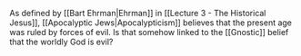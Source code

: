 As defined by [[Bart Ehrman|Ehrman]] in [[Lecture 3 - The Historical Jesus]], [[Apocalyptic Jews|Apocalypticism]] believes that the present age was ruled by forces of evil. Is that somehow linked to the [[Gnostic]] belief that the worldly God is evil?